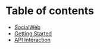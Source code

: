 # Table of contents

* [SocialWeb](README.md)
* [Getting Started](getting-started.md)
* [API Interaction](api-interaction.md)
